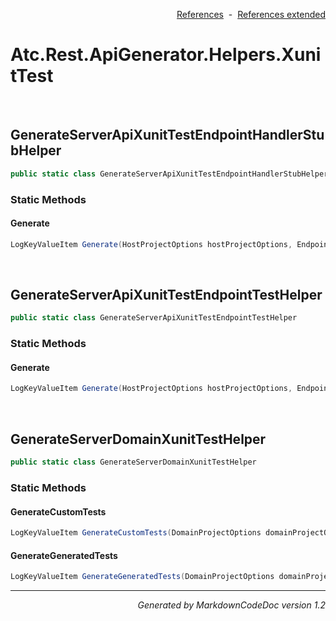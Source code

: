 <div style='text-align: right'>

[References](Index.md)&nbsp;&nbsp;-&nbsp;&nbsp;[References extended](IndexExtended.md)
</div>

# Atc.Rest.ApiGenerator.Helpers.XunitTest

<br />


## GenerateServerApiXunitTestEndpointHandlerStubHelper

```csharp
public static class GenerateServerApiXunitTestEndpointHandlerStubHelper
```

### Static Methods


#### Generate

```csharp
LogKeyValueItem Generate(HostProjectOptions hostProjectOptions, EndpointMethodMetadata endpointMethodMetadata)
```

<br />


## GenerateServerApiXunitTestEndpointTestHelper

```csharp
public static class GenerateServerApiXunitTestEndpointTestHelper
```

### Static Methods


#### Generate

```csharp
LogKeyValueItem Generate(HostProjectOptions hostProjectOptions, EndpointMethodMetadata endpointMethodMetadata)
```

<br />


## GenerateServerDomainXunitTestHelper

```csharp
public static class GenerateServerDomainXunitTestHelper
```

### Static Methods


#### GenerateCustomTests

```csharp
LogKeyValueItem GenerateCustomTests(DomainProjectOptions domainProjectOptions, SyntaxGeneratorHandler sgHandler)
```
#### GenerateGeneratedTests

```csharp
LogKeyValueItem GenerateGeneratedTests(DomainProjectOptions domainProjectOptions, SyntaxGeneratorHandler sgHandler)
```
<hr /><div style='text-align: right'><i>Generated by MarkdownCodeDoc version 1.2</i></div>
